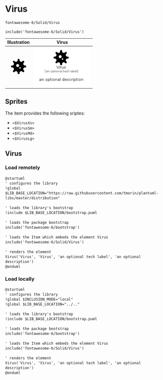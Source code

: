 # Virus


```text
fontawesome-6/Solid/Virus
```

```text
include('fontawesome-6/Solid/Virus')
```



| Illustration | Virus |
| :---: | :---: |
| ![illustration for Illustration](../../fontawesome-6/Solid/Virus.png) | ![illustration for Virus](../../fontawesome-6/Solid/Virus.Local.png) |



## Sprites
The item provides the following sriptes:

- `<$VirusXs>`
- `<$VirusSm>`
- `<$VirusMd>`
- `<$VirusLg>`





## Virus

### Load remotely
```plantuml
@startuml
' configures the library
!global $LIB_BASE_LOCATION="https://raw.githubusercontent.com/tmorin/plantuml-libs/master/distribution"

' loads the library's bootstrap
!include $LIB_BASE_LOCATION/bootstrap.puml

' loads the package bootstrap
include('fontawesome-6/bootstrap')

' loads the Item which embeds the element Virus
include('fontawesome-6/Solid/Virus')

' renders the element
Virus('Virus', 'Virus', 'an optional tech label', 'an optional description')
@enduml
```

### Load locally
```plantuml
@startuml
' configures the library
!global $INCLUSION_MODE="local"
!global $LIB_BASE_LOCATION="../.."

' loads the library's bootstrap
!include $LIB_BASE_LOCATION/bootstrap.puml

' loads the package bootstrap
include('fontawesome-6/bootstrap')

' loads the Item which embeds the element Virus
include('fontawesome-6/Solid/Virus')

' renders the element
Virus('Virus', 'Virus', 'an optional tech label', 'an optional description')
@enduml
```


